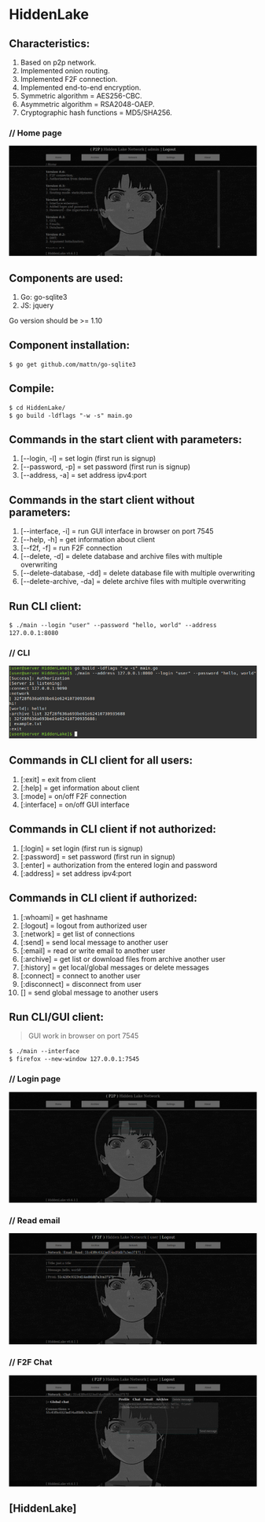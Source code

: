 # HiddenLake

## Characteristics:
1. Based on p2p network.
2. Implemented onion routing.
3. Implemented F2F connection.
4. Implemented end-to-end encryption.
5. Symmetric algorithm = AES256-CBC.
6. Asymmetric algorithm = RSA2048-OAEP.
7. Cryptographic hash functions = MD5/SHA256.

### // Home page
<img src="/images/HiddenLake_GUI_1.png" alt="GUI_1"/>

## Components are used:
1. Go: go-sqlite3
2. JS: jquery

Go version should be >= 1.10

## Component installation:
```
$ go get github.com/mattn/go-sqlite3
```

## Compile:
```
$ cd HiddenLake/
$ go build -ldflags "-w -s" main.go
```

## Commands in the start client with parameters:
1. [--login, -l] = set login (first run is signup)
2. [--password, -p] = set password (first run is signup)
3. [--address, -a] = set address ipv4:port

## Commands in the start client without parameters:
1. [--interface, -i] = run GUI interface in browser on port 7545
2. [--help, -h] = get information about client
3. [--f2f, -f] = run F2F connection
4. [--delete, -d] = delete database and archive files with multiple overwriting
4. [--delete-database, -dd] = delete database file with multiple overwriting
4. [--delete-archive, -da] = delete archive files with multiple overwriting

## Run CLI client:
```
$ ./main --login "user" --password "hello, world" --address 127.0.0.1:8080
```

### // CLI
<img src="/images/HiddenLake_CLI_1.png" alt="CLI_1"/>

## Commands in CLI client for all users:
1. [:exit] = exit from client
2. [:help] = get information about client
3. [:mode] = on/off F2F connection
4. [:interface] = on/off GUI interface

## Commands in CLI client if not authorized:
1. [:login] = set login (first run is signup)
2. [:password] = set password (first run in signup)
3. [:enter] = authorization from the entered login and password
4. [:address] = set address ipv4:port

## Commands in CLI client if authorized:
1.  [:whoami] = get hashname
2.  [:logout] = logout from authorized user
3.  [:network] = get list of connections
4.  [:send] = send local message to another user
5.  [:email] = read or write email to another user
6.  [:archive] = get list or download files from archive another user
7.  [:history] = get local/global messages or delete messages
8.  [:connect] = connect to another user
9.  [:disconnect] = disconnect from user
10. [] = send global message to another users

## Run CLI/GUI client:
> GUI work in browser on port 7545

```
$ ./main --interface
$ firefox --new-window 127.0.0.1:7545
```
### // Login page
<img src="/images/HiddenLake_GUI_9.png" alt="GUI_9"/>

### // Read email
<img src="/images/HiddenLake_GUI_5.png" alt="GUI_5"/>

### // F2F Chat
<img src="/images/HiddenLake_GUI_3.png" alt="GUI_3"/>

## [HiddenLake]
